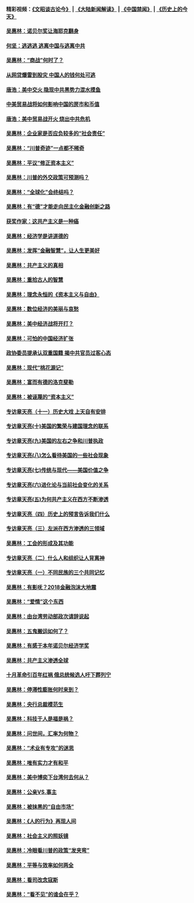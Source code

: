 #### 精彩视频：[《文昭谈古论今》](https://github.com/gfw-breaker/wenzhao/blob/master/README.md?t=12150331) | [《大陆新闻解读》](https://github.com/gfw-breaker/ntdtv-comedy/blob/master/README.md?t=12150331) | [《中国禁闻》](https://github.com/gfw-breaker/ntdtv-news/blob/master/README.md?t=12150331) | [《历史上的今天》](https://github.com/gfw-breaker/today-in-history/blob/master/README.md?t=12150331) 

#### [吴惠林：诺贝尔奖让海耶克翻身](../pages/nsc423/n10890049.md?t=12150331) 

#### [何坚：逃逃逃 逃离中国与逃离中共](../pages/nsc423/n10592891.md?t=12150331) 

#### [吴惠林：“商战”何时了？](../pages/nsc423/n10573558.md?t=12150331) 

#### [从网贷爆雷到股灾 中国人的钱何处可逃](../pages/nsc423/n10572800.md?t=12150331) 

#### [唐浩：美中交火 隐现中共黑势力混水摸鱼](../pages/nsc423/n10544040.md?t=12150331) 

#### [中美贸易战将如何影响中国的房市和币值](../pages/nsc423/n10543697.md?t=12150331) 

#### [唐浩：美中贸易战开火 烧出中共危机](../pages/nsc423/n10540126.md?t=12150331) 

#### [吴惠林：企业家是否应负较多的“社会责任”](../pages/nsc423/n10535022.md?t=12150331) 

#### [吴惠林：“川普奇迹”一点都不稀奇](../pages/nsc423/n10512808.md?t=12150331) 

#### [吴惠林：平议“修正资本主义”](../pages/nsc423/n10495724.md?t=12150331) 

#### [吴惠林：川普的外交政策可预测吗？](../pages/nsc423/n10462387.md?t=12150331) 

#### [吴惠林：“全球化”会终结吗？](../pages/nsc423/n10452838.md?t=12150331) 

#### [吴惠林：有“德”才能走向民主化金融创新之路](../pages/nsc423/n10432292.md?t=12150331) 

#### [获奖作家：这共产主义是一种癌](../pages/nsc423/n10431541.md?t=12150331) 

#### [吴惠林：经济学是讲道德的](../pages/nsc423/n10398014.md?t=12150331) 

#### [吴惠林：发挥“金融智慧”，让人生更美好](../pages/nsc423/n10375019.md?t=12150331) 

#### [吴惠林：共产主义的真相](../pages/nsc423/n10351394.md?t=12150331) 

#### [吴惠林：重拾古人的智慧](../pages/nsc423/n10337691.md?t=12150331) 

#### [吴惠林：理念永恒的《资本主义与自由》](../pages/nsc423/n10316274.md?t=12150331) 

#### [吴惠林：数位经济的美丽与哀愁](../pages/nsc423/n10292946.md?t=12150331) 

#### [吴惠林：美中经济战将开打？](../pages/nsc423/n10258825.md?t=12150331) 

#### [吴惠林：可怕的中国经济扩张](../pages/nsc423/n10219147.md?t=12150331) 

#### [政协委员提承认双重国籍 揭中共官员过客心态](../pages/nsc423/n10208809.md?t=12150331) 

#### [吴惠林：现代“桃花源记”](../pages/nsc423/n10185234.md?t=12150331) 

#### [吴惠林：富而有德的洛克斐勒](../pages/nsc423/n10142264.md?t=12150331) 

#### [吴惠林：被诬蔑的“资本主义”](../pages/nsc423/n10124816.md?t=12150331) 

#### [专访章天亮（十一）历史大戏 上天自有安排](../pages/nsc423/n10094905.md?t=12150331) 

#### [专访章天亮(十)美国的繁荣与建国理念的联系](../pages/nsc423/n10094899.md?t=12150331) 

#### [专访章天亮(九)美国的左右之争和川普执政](../pages/nsc423/n10094889.md?t=12150331) 

#### [专访章天亮(八)怎么看待美国的一些社会现象](../pages/nsc423/n10094857.md?t=12150331) 

#### [专访章天亮(七)传统与现代——美国价值之争](../pages/nsc423/n10093140.md?t=12150331) 

#### [专访章天亮(六)进化论与当前社会变化的关系](../pages/nsc423/n10092036.md?t=12150331) 

#### [专访章天亮(五)为何共产主义在西方不断渗透](../pages/nsc423/n10083620.md?t=12150331) 

#### [专访章天亮（四）历史上的预言告诉我们什么](../pages/nsc423/n10083606.md?t=12150331) 

#### [专访章天亮（三）左派在西方渗透的三领域](../pages/nsc423/n10081115.md?t=12150331) 

#### [吴惠林：工会的形成及其功能](../pages/nsc423/n10080633.md?t=12150331) 

#### [专访章天亮（二）什么人和组织让人背离神](../pages/nsc423/n10076637.md?t=12150331) 

#### [专访章天亮（一）不同民族的三个共同记忆](../pages/nsc423/n10074188.md?t=12150331) 

#### [吴惠林：有影呒？2018金融泡沫大地震](../pages/nsc423/n10040534.md?t=12150331) 

#### [吴惠林：“爱情”这个东西](../pages/nsc423/n10019423.md?t=12150331) 

#### [吴惠林：由台湾劳动部政次请辞说起](../pages/nsc423/n9979679.md?t=12150331) 

#### [吴惠林：五鬼搬运如何了？](../pages/nsc423/n9925338.md?t=12150331) 

#### [吴惠林：有感于本年诺贝尔经济学奖](../pages/nsc423/n9871883.md?t=12150331) 

#### [吴惠林：共产主义渗透全球](../pages/nsc423/n9812748.md?t=12150331) 

#### [十月革命引百年红祸 俄总统候选人吁下葬列宁](../pages/nsc423/n9810182.md?t=12150331) 

#### [吴惠林：停滞性膨胀何时来到？](../pages/nsc423/n9764136.md?t=12150331) 

#### [吴惠林：央行总裁模范生](../pages/nsc423/n9728134.md?t=12150331) 

#### [吴惠林：科技于人是福是祸？](../pages/nsc423/n9672982.md?t=12150331) 

#### [吴惠林：问世间，汇率为何物？](../pages/nsc423/n9621788.md?t=12150331) 

#### [吴惠林：“术业有专攻”的迷思](../pages/nsc423/n9580363.md?t=12150331) 

#### [吴惠林：唯有实力才有和平](../pages/nsc423/n9529599.md?t=12150331) 

#### [吴惠林：美中博奕下台湾何去何从？](../pages/nsc423/n9483598.md?t=12150331) 

#### [吴惠林：公亲VS.事主](../pages/nsc423/n9425637.md?t=12150331) 

#### [吴惠林：被抹黑的“自由市场”](../pages/nsc423/n9351545.md?t=12150331) 

#### [吴惠林：《人的行为》再现人间](../pages/nsc423/n9296339.md?t=12150331) 

#### [吴惠林：社会主义的照妖镜](../pages/nsc423/n9243460.md?t=12150331) 

#### [吴惠林：冷眼看川普的政策“发夹弯”](../pages/nsc423/n9120684.md?t=12150331) 

#### [吴惠林：平等与效率如何两全](../pages/nsc423/n9075430.md?t=12150331) 

#### [吴惠林：看司改念寇斯](../pages/nsc423/n9024915.md?t=12150331) 

#### [吴惠林：“看不见”的谁会在乎？](../pages/nsc423/n8977488.md?t=12150331) 

